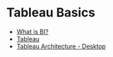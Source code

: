 # Tableau Basics
- [What is BI?](https://oreosblog.hashnode.dev/what-is-bi)
- [Tableau](https://oreosblog.hashnode.dev/tableau)
- [Tableau Architecture - Desktop](https://oreosblog.hashnode.dev/tableau-architecture-desktop)
